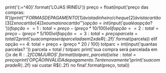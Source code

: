 print('{:=^40}'.format('LOJAS IRINEU'))
preço = float(input('preço das compras: R$'))
print('''FORMAS DE PAGAMENTO
[1] à vista dinheiro/cheque
[2] à vista cartão
[3] 2x no cartão
[4] 3x ou mais no cartão''')
opção = int(input('qual é a opção? '))
if opção == 1:
    total = preço - (preço * 10 / 100)
elif opção == 2:
    total = preço - (preço * 5 / 100)
elif opção == 3:
    total = preço
    parcela = total / 2
    print('sua compra será parcelada em 2x de R${:.2f}'.format(parcela))
elif opção == 4:
    total = preço + (preço * 20 / 100)
    totparc = int(input('quantas parcelas? '))
    parcela = total / totparc
    print('sua compra será parcelada em {}x de R${:.2f} COM JUROS'.format(totparc, parcela))
else:
    total = preço
    print('OPÇÃO INVÁLIDA de pagamento. Tente novamente')
print('sua compra de R${:.2f} vai custar R${:.2f} no final'.format(preço, total))
